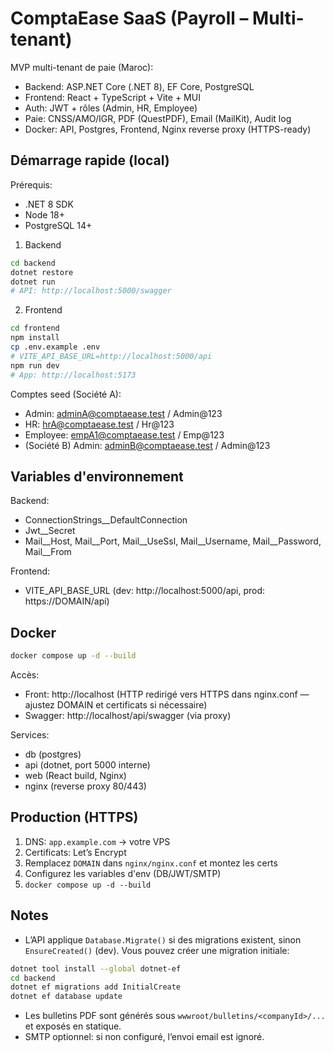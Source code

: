 # ComptaEase SaaS (Payroll – Multi-tenant)

MVP multi-tenant de paie (Maroc):  
- Backend: ASP.NET Core (.NET 8), EF Core, PostgreSQL  
- Frontend: React + TypeScript + Vite + MUI  
- Auth: JWT + rôles (Admin, HR, Employee)  
- Paie: CNSS/AMO/IGR, PDF (QuestPDF), Email (MailKit), Audit log  
- Docker: API, Postgres, Frontend, Nginx reverse proxy (HTTPS-ready)

## Démarrage rapide (local)

Prérequis:
- .NET 8 SDK
- Node 18+
- PostgreSQL 14+

1) Backend
```bash
cd backend
dotnet restore
dotnet run
# API: http://localhost:5000/swagger
```

2) Frontend
```bash
cd frontend
npm install
cp .env.example .env
# VITE_API_BASE_URL=http://localhost:5000/api
npm run dev
# App: http://localhost:5173
```

Comptes seed (Société A):
- Admin: adminA@comptaease.test / Admin@123
- HR: hrA@comptaease.test / Hr@123
- Employee: empA1@comptaease.test / Emp@123
- (Société B) Admin: adminB@comptaease.test / Admin@123

## Variables d'environnement

Backend:
- ConnectionStrings__DefaultConnection
- Jwt__Secret
- Mail__Host, Mail__Port, Mail__UseSsl, Mail__Username, Mail__Password, Mail__From

Frontend:
- VITE_API_BASE_URL (dev: http://localhost:5000/api, prod: https://DOMAIN/api)

## Docker

```bash
docker compose up -d --build
```

Accès:
- Front: http://localhost (HTTP redirigé vers HTTPS dans nginx.conf — ajustez DOMAIN et certificats si nécessaire)
- Swagger: http://localhost/api/swagger (via proxy)

Services:
- db (postgres)
- api (dotnet, port 5000 interne)
- web (React build, Nginx)
- nginx (reverse proxy 80/443)

## Production (HTTPS)

1) DNS: `app.example.com` → votre VPS  
2) Certificats: Let’s Encrypt  
3) Remplacez `DOMAIN` dans `nginx/nginx.conf` et montez les certs  
4) Configurez les variables d'env (DB/JWT/SMTP)  
5) `docker compose up -d --build`

## Notes

- L’API applique `Database.Migrate()` si des migrations existent, sinon `EnsureCreated()` (dev). Vous pouvez créer une migration initiale:
```bash
dotnet tool install --global dotnet-ef
cd backend
dotnet ef migrations add InitialCreate
dotnet ef database update
```
- Les bulletins PDF sont générés sous `wwwroot/bulletins/<companyId>/...` et exposés en statique.
- SMTP optionnel: si non configuré, l’envoi email est ignoré.